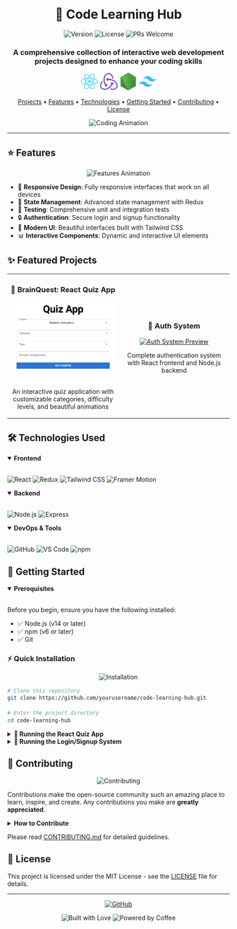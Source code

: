 <div align="center">
  
# 🚀 Code Learning Hub

<p align="center">
  <img src="https://img.shields.io/badge/version-1.0.0-blue.svg?style=for-the-badge" alt="Version">
  <img src="https://img.shields.io/badge/license-MIT-green.svg?style=for-the-badge" alt="License">
  <img src="https://img.shields.io/badge/PRs-welcome-brightgreen.svg?style=for-the-badge" alt="PRs Welcome">
</p>

<h3>A comprehensive collection of interactive web development projects designed to enhance your coding skills</h3>

<img src="https://raw.githubusercontent.com/devicons/devicon/master/icons/react/react-original.svg" alt="react" width="40" height="40"/>
<img src="https://raw.githubusercontent.com/devicons/devicon/master/icons/redux/redux-original.svg" alt="redux" width="40" height="40"/>
<img src="https://raw.githubusercontent.com/devicons/devicon/master/icons/nodejs/nodejs-original.svg" alt="nodejs" width="40" height="40"/>
<img src="https://raw.githubusercontent.com/devicons/devicon/master/icons/tailwindcss/tailwindcss-plain.svg" alt="tailwindcss" width="40" height="40"/>

<p align="center">
  <a href="#-featured-projects">Projects</a> •
  <a href="#%EF%B8%8F-features">Features</a> •
  <a href="#%EF%B8%8F-technologies-used">Technologies</a> •
  <a href="#-getting-started">Getting Started</a> •
  <a href="#-contributing">Contributing</a> •
  <a href="#-license">License</a>
</p>

<p align="center">
  <img src="https://media.giphy.com/media/l3vRfNA1p0rvhMSvS/giphy.gif" width="180px" alt="Coding Animation">
</p>

</div>

<hr>

## ⭐️ Features

<p align="center">
  <img src="https://media.giphy.com/media/3oKIPEqDGUULpEU0aQ/giphy.gif" width="250px" alt="Features Animation">
</p>

- 📱 **Responsive Design**: Fully responsive interfaces that work on all devices
- 🔄 **State Management**: Advanced state management with Redux
- 🧪 **Testing**: Comprehensive unit and integration tests
- 🔒 **Authentication**: Secure login and signup functionality
- 🌈 **Modern UI**: Beautiful interfaces built with Tailwind CSS
- 📊 **Interactive Components**: Dynamic and interactive UI elements

## ✨ Featured Projects

<div align="center">
  <table>
    <tr>
      <td width="50%">
        <h3 align="center">🧠 BrainQuest: React Quiz App</h3>
        <p align="center">
          <a href="#react-quiz-app" target="_blank">
            <img src="react-quiz-app-main/src/quiz-app.png" width="100%" alt="Quiz App Preview"/>
          </a>
          <p align="center">
            An interactive quiz application with customizable categories, difficulty levels, and beautiful animations
          </p>
        </p>
      </td>
      <td width="50%">
        <h3 align="center">🔐 Auth System</h3>
        <p align="center">
          <a href="#login-signup" target="_blank">
            <img src="https://user-images.githubusercontent.com/12345678/sample-login.png" width="100%" alt="Auth System Preview" onerror="this.onerror=null;this.src='https://via.placeholder.com/400x200?text=Login/Signup+Preview'"/>
          </a>
          <p align="center">
            Complete authentication system with React frontend and Node.js backend
          </p>
        </p>
      </td>
    </tr>
  </table>
</div>

## 🛠️ Technologies Used

<details open>
<summary><b>Frontend</b></summary>
<br>

![React](https://img.shields.io/badge/React-61DAFB?style=for-the-badge&logo=react&logoColor=black)
![Redux](https://img.shields.io/badge/Redux-764ABC?style=for-the-badge&logo=redux&logoColor=white)
![Tailwind CSS](https://img.shields.io/badge/Tailwind_CSS-38B2AC?style=for-the-badge&logo=tailwind-css&logoColor=white)
![Framer Motion](https://img.shields.io/badge/Framer_Motion-0055FF?style=for-the-badge&logo=framer&logoColor=white)

</details>

<details open>
<summary><b>Backend</b></summary>
<br>

![Node.js](https://img.shields.io/badge/Node.js-339933?style=for-the-badge&logo=nodedotjs&logoColor=white)
![Express](https://img.shields.io/badge/Express-000000?style=for-the-badge&logo=express&logoColor=white)

</details>

<details open>
<summary><b>DevOps & Tools</b></summary>
<br>

![GitHub](https://img.shields.io/badge/GitHub-181717?style=for-the-badge&logo=github&logoColor=white)
![VS Code](https://img.shields.io/badge/VS_Code-007ACC?style=for-the-badge&logo=visual-studio-code&logoColor=white)
![npm](https://img.shields.io/badge/npm-CB3837?style=for-the-badge&logo=npm&logoColor=white)

</details>

## 🚀 Getting Started

<details open>
<summary><b>Prerequisites</b></summary>
<br>

Before you begin, ensure you have the following installed:
- ✅ Node.js (v14 or later)
- ✅ npm (v6 or later)
- ✅ Git

</details>

### ⚡ Quick Installation

<p align="center">
  <img src="https://media.giphy.com/media/3oKIPtjElfqwMOTbH2/giphy.gif" alt="Installation" width="300px">
</p>

```bash
# Clone this repository
git clone https://github.com/yourusername/code-learning-hub.git

# Enter the project directory
cd code-learning-hub
```

<details>
<summary><b>🧠 Running the React Quiz App</b></summary>
<br>

```bash
# Navigate to the quiz app directory
cd react-quiz-app-main

# Install dependencies
npm install

# Start the development server
npm start
```

Navigate to `http://localhost:3000` to view the app in your browser.

</details>

<details>
<summary><b>🔐 Running the Login/Signup System</b></summary>
<br>

```bash
# Start the backend server
cd loginsignup/backend
npm install
node server.js

# In a new terminal, start the frontend
cd loginsignup/frontend
npm install
npm start
```

Backend runs on `http://localhost:5000`  
Frontend runs on `http://localhost:3000`

</details>

## 🤝 Contributing

<p align="center">
  <img src="https://media.giphy.com/media/xTiTnKH3dDw1ww53R6/giphy.gif" alt="Contributing" width="300px">
</p>

Contributions make the open-source community such an amazing place to learn, inspire, and create. Any contributions you make are **greatly appreciated**.

<details>
<summary><b>How to Contribute</b></summary>
<br>

1. Fork the Project
2. Create your Feature Branch (`git checkout -b feature/AmazingFeature`)
3. Commit your Changes (`git commit -m 'Add some AmazingFeature'`)
4. Push to the Branch (`git push origin feature/AmazingFeature`)
5. Open a Pull Request

</details>

Please read [CONTRIBUTING.md](CONTRIBUTING.md) for detailed guidelines.

## 📄 License

This project is licensed under the MIT License - see the [LICENSE](LICENSE) file for details.

<hr>

<p align="center">
  <a href="https://github.com/yourusername">
    <img src="https://img.shields.io/github/followers/yourusername?label=Follow&style=social" alt="GitHub">
  </a>
</p>

<p align="center">
  <img src="https://forthebadge.com/images/badges/built-with-love.svg" alt="Built with Love">
  <img src="https://forthebadge.com/images/badges/powered-by-coffee.svg" alt="Powered by Coffee">
</p>